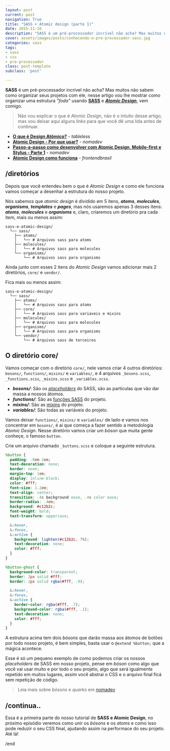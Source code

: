 ```yaml
---
layout: post
current: post
navigation: True
title: "SASS + Atomic design (parte 1)"
date: 2015-11-16
description: "SASS é um pré-processador incrível não acha? Mas muitos não sabem como organizar seus projetos com ele"
cover: assets/images/posts/conhecendo-o-pre-processador-sass.jpg
categories: sass
tags:
- sass
- css
- pre-processador
class: post-template
subclass: 'post'

---
```


**SASS** é um pré-processador incrível não acha? Mas muitos não sabem como organizar seus projetos com ele, nesse artigo vou lhe mostrar como organizar uma estrutura _"foda"_ usando **[SASS](http://sass-lang.com/)** e _**[Atomic Design](http://patternlab.io/about.html)**_, vem comigo.

> Não vou explicar o que é _Atomic Design_, não é o intuito desse artigo, mas vou deixar aqui alguns links para que você dê uma lida antes de continuar.

* **[O que é Design Atômico?](http://tableless.com.br/o-que-e-design-atomic/)** - _tableless_
* **[Atomic Design - Por que usar?](http://nomadev.com.br/atomic-design-por-que-usar/)** - _nomadev_
* **[Passo-a-passo como desenvolver com Atomic Design, Mobile-first e Stylus - Parte 1](http://nomadev.com.br/passo-a-passo-como-desenvolver-com-atomic-design-mobile-first-e-stylus/)** - _nomadev_
* **[Atomic Design como funciona](http://www.frontendbrasil.com.br/tutoriais/atomic-design-como-funciona/)** - _frontendbrasil_

## /diretórios

Depois que você entendeu bem o que é _Atomic Design_ e como ele funciona vamos começar a desenhar a estrutura do nosso projeto.

Nós sabemos que _atomic design_ é dividido em 5 itens, **_atoms_**, **_molecules_**, **_organisms_**, **_templates_** e **_pages_**, mas nós usaremos apenas 3 desses itens: **_atoms_**, **_molecules_** e **_organisms_** e, claro, criaremos um diretório pra cada item, mais ou menos assim:

```text
sass-e-atomic-design/
  └── sass/
    ├── atoms/
    │   └── # Arquivos sass para atoms
    ├── molecules/
    │   └── # Arquivos sass para molecules
    └── organisms/
        └── # Arquivos sass para organisms
```

Ainda junto com esses 2 itens do _Atomic Design_ vamos adicionar mais 2 diretórios, `core/` e `vendor/`.

Fica mais ou menos assim:

```text
sass-e-atomic-design/
  └── sass/
    ├── atoms/
    │   └── # Arquivos sass para atoms
    ├── core/
    │   └── # Arquivos sass para variaveis e mixins
    ├── molecules/
    │   └── # Arquivos sass para molecules
    ├── organisms/
    │   └── # Arquivos sass para organisms
    └── vendor/
        └── # Arquivos sass de terceiros
```

## O diretório core/

Vamos começar com o diretório `core/`, nele vamos criar 4 outros diretórios: `bosons/`, `functions/`, `mixins/` e `variables/`, e 4 arquivos `_bosons.scss`, `_functions.scss`, `_mixins.scss` e `_variables.scss`.

* **_bosons/_**: São os _[placeholders](http://sass-lang.com/documentation/file.SASS_REFERENCE.html#placeholder_selectors_)_ do SASS, são as partículas que vão dar massa a nossos átomos.
* **_functions/_**: São as [funções SASS](http://sass-lang.com/documentation/file.SASS_REFERENCE.html#functions) do projeto.
* **_mixins/_**: São as [mixins](http://sass-lang.com/documentation/file.SASS_REFERENCE.html#mixins) do projeto.
* **_variables/_**: São todas as variáveis do projeto.

Vamos deixar `functions/`, `mixins/` e `variables/` de lado e vamos nos concentrar em `bosons/`, é ai que começa a fazer sentido a metodologia _Atomic Design_. Nesse diretório vamos criar um _bóson_ que muita gente conheçe, o famoso `button`.

Crie um arquivo chamado `_buttons.scss` e coloque a seguinte estrutura.

```scss
%button {
  padding: .8em 2em;
  text-decoration: none;
  border: none;
  margin-top: 1em;
  display: inline-block;
  color: #fff;
  font-size: 1.2em;
  text-align: center;
  transition: .4s background ease, .4s color ease;
  border-radius: .4em;
  background: #c12b2c;
  font-weight: bold;
  text-transform: uppercase;

  &:hover,
  &:focus,
  &:active {
    background: lighten(#c12b2c, 7%);
    text-decoration: none;
    color: #fff;
  }
}

%button-ghost {
  background-color: transparent;
  border: 2px solid #fff;
  border: 2px solid rgba(#fff, .9);

  &:hover,
  &:focus,
  &:active {
    border-color: rgba(#fff, .7);
    background-color: rgba(#fff, .1);
    text-decoration: none;
    color: #fff;
  }
}
```

A estrutura acima tem dois _bósons_ que darão massa aos átomos de botões por todo nosso projeto, é bem simples, basta usar o `@extend %button;` que a mágica acontece.

Esse é só um pequeno exemplo de como podemos criar os nossos _placeholders_ de SASS em nosso projeto, pense em _bóson_ como algo que você vai usar muito e por todo o seu projeto, algo que será igualmente repetido em muitos lugares, assim você abstrai o CSS e o arquivo final ficá sem repetição de código.

> Leia mais sobre _bósons_ e _quarks_ em [nomadev](http://nomadev.com.br/atomic-design-bósons-e-quarks-extended/)

## /continua..

Essa é a primeira parte do nosso tutorial de **SASS e Atomic Design**, no próximo episódio veremos como unir os _bósons_ e os _atoms_ e como isso pode reduzir o seu CSS final, ajudando assim na performace do seu projeto. Até lá!

/end
